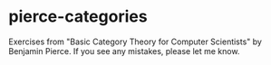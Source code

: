 pierce-categories
=================

Exercises from "Basic Category Theory for Computer Scientists" by Benjamin Pierce.
If you see any mistakes, please let me know.
